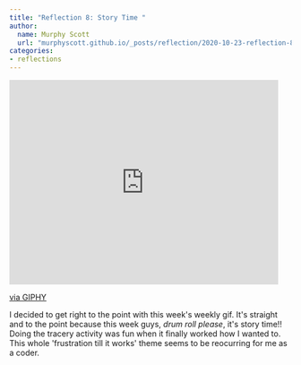 ```yaml
---
title: "Reflection 8: Story Time " 
author:
  name: Murphy Scott
  url: "murphyscott.github.io/_posts/reflection/2020-10-23-reflection-8.md"
categories:
- reflections
---
```

<iframe src="https://giphy.com/embed/Idz7cyLRe2bVm" width="480" height="365" frameBorder="0" class="giphy-embed" allowFullScreen></iframe><p><a href="https://giphy.com/gifs/time-story-storytime-Idz7cyLRe2bVm">via GIPHY</a></p>

I decided to get right to the point with this week's weekly gif. It's straight and to the point because this week guys, *drum roll please*, it's story time!! Doing the tracery activity was fun when it finally worked how I wanted to. This whole 'frustration till it works' theme seems to be reocurring for me as a coder. 
